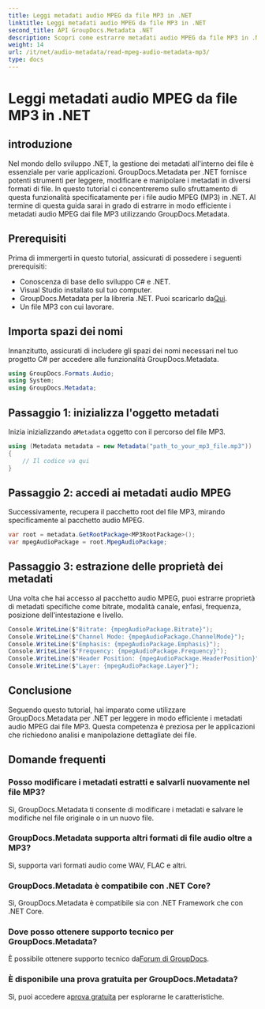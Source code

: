 ```yaml
---
title: Leggi metadati audio MPEG da file MP3 in .NET
linktitle: Leggi metadati audio MPEG da file MP3 in .NET
second_title: API GroupDocs.Metadata .NET
description: Scopri come estrarre metadati audio MPEG da file MP3 in .NET utilizzando GroupDocs.Metadata. Migliora le tue capacità di analisi dei file.
weight: 14
url: /it/net/audio-metadata/read-mpeg-audio-metadata-mp3/
type: docs
---
```

# Leggi metadati audio MPEG da file MP3 in .NET

## introduzione
Nel mondo dello sviluppo .NET, la gestione dei metadati all'interno dei file è essenziale per varie applicazioni. GroupDocs.Metadata per .NET fornisce potenti strumenti per leggere, modificare e manipolare i metadati in diversi formati di file. In questo tutorial ci concentreremo sullo sfruttamento di questa funzionalità specificatamente per i file audio MPEG (MP3) in .NET. Al termine di questa guida sarai in grado di estrarre in modo efficiente i metadati audio MPEG dai file MP3 utilizzando GroupDocs.Metadata.
## Prerequisiti
Prima di immergerti in questo tutorial, assicurati di possedere i seguenti prerequisiti:
- Conoscenza di base dello sviluppo C# e .NET.
- Visual Studio installato sul tuo computer.
-  GroupDocs.Metadata per la libreria .NET. Puoi scaricarlo da[Qui](https://releases.groupdocs.com/metadata/net/).
- Un file MP3 con cui lavorare.
## Importa spazi dei nomi
Innanzitutto, assicurati di includere gli spazi dei nomi necessari nel tuo progetto C# per accedere alle funzionalità GroupDocs.Metadata.
```csharp
using GroupDocs.Formats.Audio;
using System;
using GroupDocs.Metadata;
```
## Passaggio 1: inizializza l'oggetto metadati
 Inizia inizializzando a`Metadata` oggetto con il percorso del file MP3.
```csharp
using (Metadata metadata = new Metadata("path_to_your_mp3_file.mp3"))
{
    // Il codice va qui
}
```
## Passaggio 2: accedi ai metadati audio MPEG
Successivamente, recupera il pacchetto root del file MP3, mirando specificamente al pacchetto audio MPEG.
```csharp
var root = metadata.GetRootPackage<MP3RootPackage>();
var mpegAudioPackage = root.MpegAudioPackage;
```
## Passaggio 3: estrazione delle proprietà dei metadati
Una volta che hai accesso al pacchetto audio MPEG, puoi estrarre proprietà di metadati specifiche come bitrate, modalità canale, enfasi, frequenza, posizione dell'intestazione e livello.
```csharp
Console.WriteLine($"Bitrate: {mpegAudioPackage.Bitrate}");
Console.WriteLine($"Channel Mode: {mpegAudioPackage.ChannelMode}");
Console.WriteLine($"Emphasis: {mpegAudioPackage.Emphasis}");
Console.WriteLine($"Frequency: {mpegAudioPackage.Frequency}");
Console.WriteLine($"Header Position: {mpegAudioPackage.HeaderPosition}");
Console.WriteLine($"Layer: {mpegAudioPackage.Layer}");
```
## Conclusione
Seguendo questo tutorial, hai imparato come utilizzare GroupDocs.Metadata per .NET per leggere in modo efficiente i metadati audio MPEG dai file MP3. Questa competenza è preziosa per le applicazioni che richiedono analisi e manipolazione dettagliate dei file.

## Domande frequenti
### Posso modificare i metadati estratti e salvarli nuovamente nel file MP3?
Sì, GroupDocs.Metadata ti consente di modificare i metadati e salvare le modifiche nel file originale o in un nuovo file.
### GroupDocs.Metadata supporta altri formati di file audio oltre a MP3?
Sì, supporta vari formati audio come WAV, FLAC e altri.
### GroupDocs.Metadata è compatibile con .NET Core?
Sì, GroupDocs.Metadata è compatibile sia con .NET Framework che con .NET Core.
### Dove posso ottenere supporto tecnico per GroupDocs.Metadata?
 È possibile ottenere supporto tecnico da[Forum di GroupDocs](https://forum.groupdocs.com/c/metadata/14).
### È disponibile una prova gratuita per GroupDocs.Metadata?
 Sì, puoi accedere a[prova gratuita](https://releases.groupdocs.com/) per esplorarne le caratteristiche.